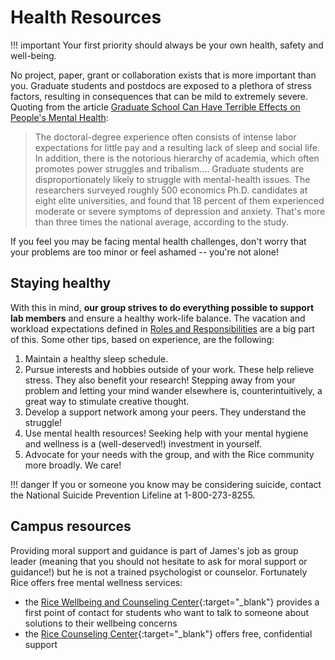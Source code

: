 # Health Resources

!!! important
    Your first priority should always be your own health, safety and well-being.

No project, paper, grant or collaboration exists that is more important than you.
Graduate students and postdocs are exposed to a plethora of stress factors, resulting in consequences that can be mild to extremely severe.
Quoting from the article
[Graduate School Can Have Terrible Effects on People's Mental Health](https://www.theatlantic.com/education/archive/2018/11/anxiety-depression-mental-health-graduate-school/576769/):

> The doctoral-degree experience often consists of intense labor expectations for little  pay and a resulting lack of sleep and social life.
> In addition, there is the notorious hierarchy of academia, which often promotes power struggles and tribalism....
> Graduate students are disproportionately likely to struggle with mental-health issues.
> The researchers surveyed roughly 500 economics Ph.D. candidates at eight elite universities, and found that 18 percent of them experienced moderate or severe symptoms of depression and anxiety.
> That's more than three times the national average, according to the study.

If you feel you may be facing mental health challenges, don't worry that your problems are too minor or feel ashamed -- you're not alone!

## Staying healthy

With this in mind, **our group strives to do everything possible to support lab members** and ensure a healthy work-life balance.
The vacation and workload expectations defined in [Roles and Responsibilities](/expectations/) are a big part of this.
Some other tips, based on experience, are the following:

1. Maintain a healthy sleep schedule.
1. Pursue interests and hobbies outside of your work. These help relieve stress. They also benefit your research! Stepping away from your problem and letting your mind wander elsewhere is, counterintuitively, a great way to stimulate creative thought.
1. Develop a support network among your peers. They understand the struggle!
1. Use mental health resources! Seeking help with your mental hygiene and wellness is a (well-deserved!) investment in yourself.
1. Advocate for your needs with the group, and with the Rice community more broadly. We care!

!!! danger
    If you or someone you know may be considering suicide, contact the National Suicide Prevention Lifeline at 1-800-273-8255.

## Campus resources

Providing moral support and guidance is part of James's job as group leader (meaning that you should not hesitate to ask for moral support or guidance!) but he is not a trained psychologist or counselor.
Fortunately Rice offers free mental wellness services:

* the [Rice Wellbeing and Counseling Center](https://wellbeing.rice.edu/studentwellbeing){:target="_blank"} provides a first point of contact for students who want to talk to someone about solutions to their wellbeing concerns
* the [Rice Counseling Center](https://wellbeing.rice.edu/counseling-center/about-us){:target="_blank"} offers free, confidential support
